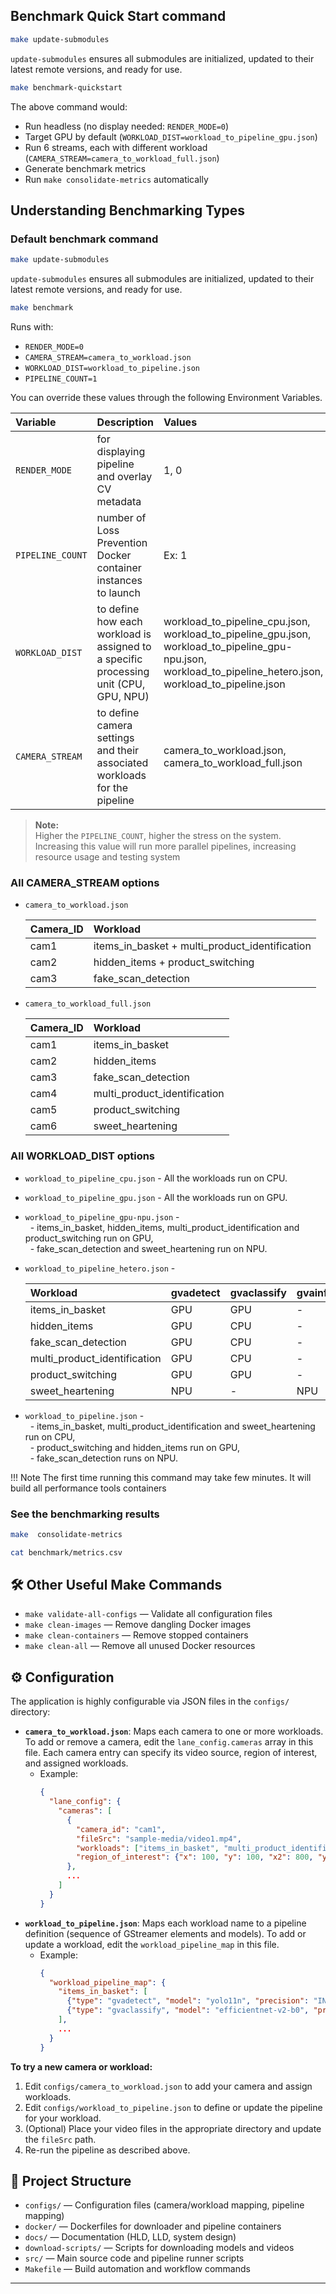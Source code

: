 ## Benchmark Quick Start command
```bash
make update-submodules
```
`update-submodules` ensures all submodules are initialized, updated to their latest remote versions, and ready for use.

```bash
make benchmark-quickstart
```
The above command would:<br>
- Run headless (no display needed: `RENDER_MODE=0`)<br>
- Target GPU by default (`WORKLOAD_DIST=workload_to_pipeline_gpu.json`)<br>
- Run 6 streams, each with different workload (`CAMERA_STREAM=camera_to_workload_full.json`)<br>
- Generate benchmark metrics<br>
- Run `make consolidate-metrics` automatically<br>


## Understanding Benchmarking Types

### Default benchmark command

```bash
make update-submodules
```
`update-submodules` ensures all submodules are initialized, updated to their latest remote versions, and ready for use.

```bash
make benchmark
```
Runs with:<br>
- `RENDER_MODE=0`<br>
- `CAMERA_STREAM=camera_to_workload.json`<br>
- `WORKLOAD_DIST=workload_to_pipeline.json`<br>
- `PIPELINE_COUNT=1`<br>

You can override these values through the following Environment Variables.

| Variable | Description | Values |
|:----|:----|:---|
|`RENDER_MODE` | for displaying pipeline and overlay CV metadata | 1, 0 |
|`PIPELINE_COUNT` | number of Loss Prevention Docker container instances to launch | Ex: 1 |
|`WORKLOAD_DIST` | to define how each workload is assigned to a specific processing unit (CPU, GPU, NPU) | workload_to_pipeline_cpu.json, workload_to_pipeline_gpu.json, workload_to_pipeline_gpu-npu.json, workload_to_pipeline_hetero.json, workload_to_pipeline.json |  
|`CAMERA_STREAM` | to define camera settings and their associated workloads for the pipeline | camera_to_workload.json, camera_to_workload_full.json |      

> **Note:**  
> Higher the `PIPELINE_COUNT`, higher the stress on the system.  
> Increasing this value will run more parallel pipelines, increasing resource usage and testing system

### All CAMERA_STREAM options
- `camera_to_workload.json`

     | Camera_ID | Workload |
     |:----|:---|
     | cam1 | items_in_basket + multi_product_identification |
     | cam2 | hidden_items + product_switching |
     | cam3 | fake_scan_detection |
  
- `camera_to_workload_full.json`

     | Camera_ID | Workload |
     |:----|:---|
     | cam1 | items_in_basket |
     | cam2 | hidden_items |
     | cam3 | fake_scan_detection |
     | cam4 | multi_product_identification |
     | cam5 | product_switching |
     | cam6 | sweet_heartening |

### All WORKLOAD_DIST options

- `workload_to_pipeline_cpu.json` - All the workloads run on CPU.
- `workload_to_pipeline_gpu.json` - All the workloads run on GPU.
- `workload_to_pipeline_gpu-npu.json` -<br>
&nbsp; -  items_in_basket, hidden_items, multi_product_identification and product_switching run on GPU,<br>
&nbsp; -  fake_scan_detection and sweet_heartening run on NPU.<br>
- `workload_to_pipeline_hetero.json` -
  
  | Workload | gvadetect | gvaclassify | gvainference |
  |:---|:---|:---|:---|
  | items_in_basket | GPU | GPU | - |
  | hidden_items | GPU | CPU | - |
  | fake_scan_detection | GPU | CPU | - |
  | multi_product_identification | GPU | CPU | - |
  | product_switching | GPU | GPU | - |
  | sweet_heartening | NPU | - | NPU |

  
- `workload_to_pipeline.json` - <br>
&nbsp;  - items_in_basket, multi_product_identification and sweet_heartening run on CPU,<br>
&nbsp;  - product_switching and hidden_items run on GPU,<br>
&nbsp;  - fake_scan_detection runs on NPU.<br>

!!! Note
    The first time running this command may take few minutes. It will build all performance tools containers

### See the benchmarking results

```sh
make  consolidate-metrics

cat benchmark/metrics.csv
```


## 🛠️ Other Useful Make Commands

- `make validate-all-configs` — Validate all configuration files
- `make clean-images` — Remove dangling Docker images
- `make clean-containers` — Remove stopped containers
- `make clean-all` — Remove all unused Docker resources


## ⚙️ Configuration

The application is highly configurable via JSON files in the `configs/` directory:

- **`camera_to_workload.json`**: Maps each camera to one or more workloads. To add or remove a camera, edit the `lane_config.cameras` array in this file. Each camera entry can specify its video source, region of interest, and assigned workloads.
    - Example:
      ```json
      {
        "lane_config": {
          "cameras": [
            {
              "camera_id": "cam1",
              "fileSrc": "sample-media/video1.mp4",              
              "workloads": ["items_in_basket", "multi_product_identification"],
              "region_of_interest": {"x": 100, "y": 100, "x2": 800, "y2": 600}
            },
            ...
          ]
        }
      }
      ```
- **`workload_to_pipeline.json`**: Maps each workload name to a pipeline definition (sequence of GStreamer elements and models). To add or update a workload, edit the `workload_pipeline_map` in this file.
    - Example:
      ```json
      {
        "workload_pipeline_map": {
          "items_in_basket": [
            {"type": "gvadetect", "model": "yolo11n", "precision": "INT8", "device": "CPU"},
            {"type": "gvaclassify", "model": "efficientnet-v2-b0", "precision": "INT8", "device": "CPU"}
          ],
          ...
        }
      }
      ```

**To try a new camera or workload:**
1. Edit `configs/camera_to_workload.json` to add your camera and assign workloads.
2. Edit `configs/workload_to_pipeline.json` to define or update the pipeline for your workload.
3. (Optional) Place your video files in the appropriate directory and update the `fileSrc` path.
4. Re-run the pipeline as described above.

## 📁 Project Structure

- `configs/` — Configuration files (camera/workload mapping, pipeline mapping)
- `docker/` — Dockerfiles for downloader and pipeline containers
- `docs/` — Documentation (HLD, LLD, system design)
- `download-scripts/` — Scripts for downloading models and videos
- `src/` — Main source code and pipeline runner scripts
- `Makefile` — Build automation and workflow commands

---
